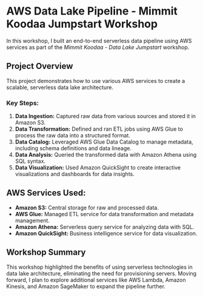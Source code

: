 # AWS Data Lake Pipeline - Mimmit Koodaa Jumpstart Workshop

In this workshop, I built an end-to-end serverless data pipeline using AWS services as part of the *Mimmit Koodaa - Data Lake Jumpstart* workshop.

## Project Overview

This project demonstrates how to use various AWS services to create a scalable, serverless data lake architecture.

### Key Steps:

1. **Data Ingestion:** Captured raw data from various sources and stored it in Amazon S3.
2. **Data Transformation:** Defined and ran ETL jobs using AWS Glue to process the raw data into a structured format.
3. **Data Catalog:** Leveraged AWS Glue Data Catalog to manage metadata, including schema definitions and data lineage.
4. **Data Analysis:** Queried the transformed data with Amazon Athena using SQL syntax.
5. **Data Visualization:** Used Amazon QuickSight to create interactive visualizations and dashboards for data insights.

## AWS Services Used:

- **Amazon S3:** Central storage for raw and processed data.
- **AWS Glue:** Managed ETL service for data transformation and metadata management.
- **Amazon Athena:** Serverless query service for analyzing data with SQL.
- **Amazon QuickSight:** Business intelligence service for data visualization.

## Workshop Summary

This workshop highlighted the benefits of using serverless technologies in data lake architecture, eliminating the need for provisioning servers. Moving forward, I plan to explore additional services like AWS Lambda, Amazon Kinesis, and Amazon SageMaker to expand the pipeline further.
